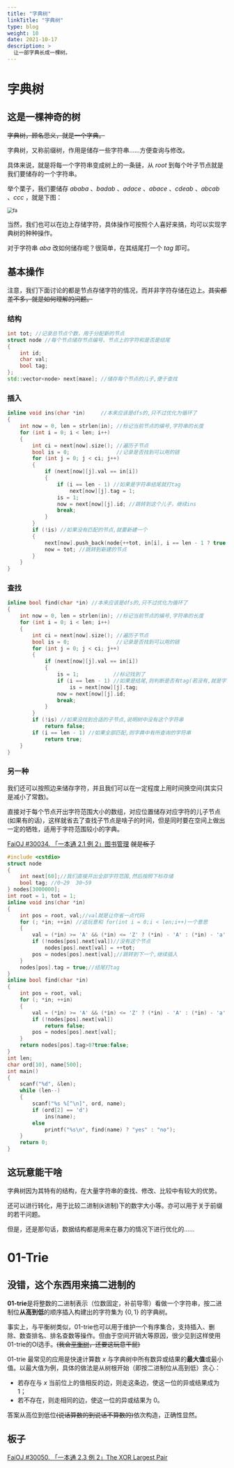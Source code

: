 ```yaml
---
title: "字典树"
linkTitle: "字典树"
type: blog
weight: 10
date: 2021-10-17
description: >
  让一部字典长成一棵树。
---
```


# 字典树

## 这是一棵神奇的树

~~字典树，顾名思义，就是一个字典。~~

字典树，又称前缀树，作用是储存一些字符串……方便查询与修改。

具体来说，就是将每一个字符串变成树上的一条链，从 $root$ 到每个叶子节点就是我们要储存的一个字符串。

举个栗子，我们要储存 $ababa$ 、$badab$ 、$adace$ 、$abace$ 、$cdeab$ 、$abcab$ 、$ccc$ ，就是下图：

<img src="%E5%AD%97%E5%85%B8%E6%A0%91.png" alt="fa" style="zoom:80%;" />

当然，我们也可以在边上存储字符，具体操作可按照个人喜好来搞，均可以实现字典树的种种操作。

对于字符串 $aba$ 改如何储存呢？很简单，在其结尾打一个 $tag$ 即可。

## 基本操作

注意，我们下面讨论的都是节点存储字符的情况，而并非字符存储在边上。~~其实都差不多，就是如何理解的问题。~~

### 结构

```c++
int tot; //记录总节点个数，用于分配新的节点
struct node //每个节点储存节点编号、节点上的字符和是否是结尾
{
    int id;
    char val;
    bool tag;
};
std::vector<node> next[maxe]; //储存每个节点的儿子,便于查找
```

### 插入

```c++
inline void ins(char *in)     //本来应该是dfs的,只不过优化为循环了
{
    int now = 0, len = strlen(in); //标记当前节点的编号,字符串的长度
    for (int i = 0; i < len; i++)
    {
        int ci = next[now].size(); //遍历子节点
        bool is = 0;               //记录是否找到可以用的链
        for (int j = 0; j < ci; j++)
        {
            if (next[now][j].val == in[i])
            {
                if (i == len - 1) //如果是字符串结尾就打tag
                    next[now][j].tag = 1;
                is = 1;
                now = next[now][j].id; //跳转到这个儿子，继续ins
                break;
            }
        }
        if (!is) //如果没有匹配的节点,就要新建一个
        {
            next[now].push_back(node{++tot, in[i], i == len - 1 ? true : false});
            now = tot; //跳转到新建的节点
        }
    }
}
```

### 查找

```c++
inline bool find(char *in) //本来应该是dfs的,只不过优化为循环了
{
    int now = 0, len = strlen(in); //标记当前节点的编号,字符串的长度
    for (int i = 0; i < len; i++)
    {
        int ci = next[now].size(); //遍历子节点
        bool is = 0;               //记录是否找到可以用的链
        for (int j = 0; j < ci; j++)
        {
            if (next[now][j].val == in[i])
            {
                is = 1;           //标记找到了
                if (i == len - 1) //如果是结尾,则判断是否有tag(若没有,就是字典中某个字符串的前缀)
                    is = next[now][j].tag;
                now = next[now][j].id;
                break;
            }
        }
        if (!is) //如果没找到合适的子节点,说明树中没有这个字符串
            return false;
        if (i == len - 1) //如果全部匹配,则字典中有所查询的字符串
            return true;
    }
}
```

### 另一种

我们还可以按照边来储存字符，并且我们可以在一定程度上用时间换空间(其实只是减小了常数)。

直接对于每个节点开出字符范围大小的数组，对应位置储存对应字符的儿子节点(如果有的话)，这样就省去了查找子节点是啥子的时间，但是同时要在空间上做出一定的牺牲，适用于字符范围较小的字典。

[FaiOJ #30034. 「一本通 2.1 例 2」图书管理](http://faioj.brynhild.online/problem/30034) ~~就是板子~~

```c++
#include <cstdio>
struct node
{
    int next[60];//我们直接开出全部字符范围,然后按照下标存储
    bool tag; //0~29  30~59
} nodes[3000000];
int root = 1, tot = 1;
inline void ins(char *in)
{
    int pos = root, val;//val就是让你省一点代码
    for (; *in; ++in) //这玩意和 for(int i = 0;i < len;i++)一个意思
    {
        val = (*in) >= 'A' && (*in) <= 'Z' ? (*in) - 'A' : (*in) - 'a' + 30;//找到相对应的下标
        if (!nodes[pos].next[val])//没有这个节点
            nodes[pos].next[val] = ++tot;
        pos = nodes[pos].next[val];//跳转到下一个,继续插入
    }
    nodes[pos].tag = true;//结尾打tag
}
inline bool find(char *in)
{
    int pos = root, val;
    for (; *in; ++in)
    {
        val = (*in) >= 'A' && (*in) <= 'Z' ? (*in) - 'A' : (*in) - 'a' + 30;
        if (!nodes[pos].next[val])
            return false;
        pos = nodes[pos].next[val];
    }
    return nodes[pos].tag>0?true:false;
}
int len;
char ord[10], name[500];
int main()
{
    scanf("%d", &len);
    while (len--)
    {
        scanf("%s %[^\n]", ord, name);
        if (ord[2] == 'd')
            ins(name);
        else
            printf("%s\n", find(name) ? "yes" : "no");
    }
    return 0;
}
```

## 这玩意能干啥

字典树因为其特有的结构，在大量字符串的查找、修改、比较中有较大的优势。

还可以进行转化，用于比较二进制($k$进制)下的数字大小等。亦可以用于关于前缀的若干问题。

但是，还是那句话，数据结构都是用来在暴力的情况下进行优化的……

# $01$​-Trie

## 没错，这个东西用来搞二进制的

**01-trie**是将整数的二进制表示（位数固定，补前导零）看做一个字符串，按二进制位**从高到低**的顺序插入构建出的字符集为 $\{0,1\}$ 的字典树。

事实上，与平衡树类似，01-trie也可以用于维护一个有序集合，支持插入、删除、数查排名、排名查数等操作。但由于空间开销大等原因，很少见到这样使用01-trie的OI选手。~~(我会[平衡树](./平衡树.md)，还要这玩意干屁)~~

01-trie 最常见的应用是快速计算数 $x$ 与字典树中所有数异或结果的**最大值**或最小值。以最大值为例，具体的做法是从树根开始（即按二进制位从高到低）贪心：

- 若存在与 $x$ 当前位上的值相反的边，则走这条边，使这一位的异或结果成为 $1$；
- 若不存在，则走相同的边，使这一位的异或结果为 $0$。

答案从高位到低位~~(说话算数的到说话不算数的)~~依次构造，正确性显然。

## 板子

[FaiOJ #30050. 「一本通 2.3 例 2」The XOR Largest Pair](http://faioj.brynhild.online/problem/30050)


